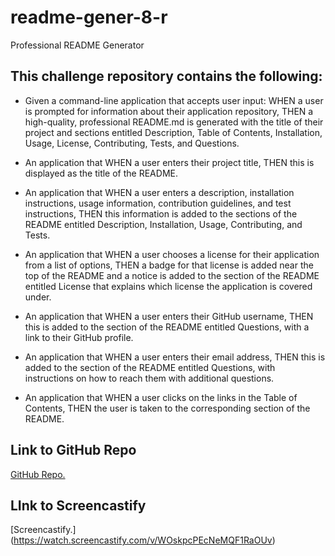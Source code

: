 # readme-gener-8-r
Professional README Generator

## This challenge repository contains the following:

* Given a command-line application that accepts user input: WHEN a user is prompted for information about their application repository, THEN a high-quality, professional README.md is generated with the title of their project and sections entitled Description, Table of Contents, Installation, Usage, License, Contributing, Tests, and Questions.

* An application that WHEN a user enters their project title, THEN this is displayed as the title of the README.

* An application that WHEN a user enters a description, installation instructions, usage information, contribution guidelines, and test instructions, THEN this information is added to the sections of the README entitled Description, Installation, Usage, Contributing, and Tests.

* An application that WHEN a user chooses a license for their application from a list of options, THEN a badge for that license is added near the top of the README and a notice is added to the section of the README entitled License that explains which license the application is covered under.

* An application that WHEN a user enters their GitHub username, THEN this is added to the section of the README entitled Questions, with a link to their GitHub profile.

* An application that WHEN a user enters their email address, THEN this is added to the section of the README entitled Questions, with instructions on how to reach them with additional questions.

* An application that WHEN a user clicks on the links in the Table of Contents, THEN the user is taken to the corresponding section of the README. 

## Link to GitHub Repo
[GitHub Repo.](https://github.com/FavioA/readme-gener-8-r.git)

## LInk to Screencastify
[Screencastify.] (https://watch.screencastify.com/v/WOskpcPEcNeMQF1RaOUv)